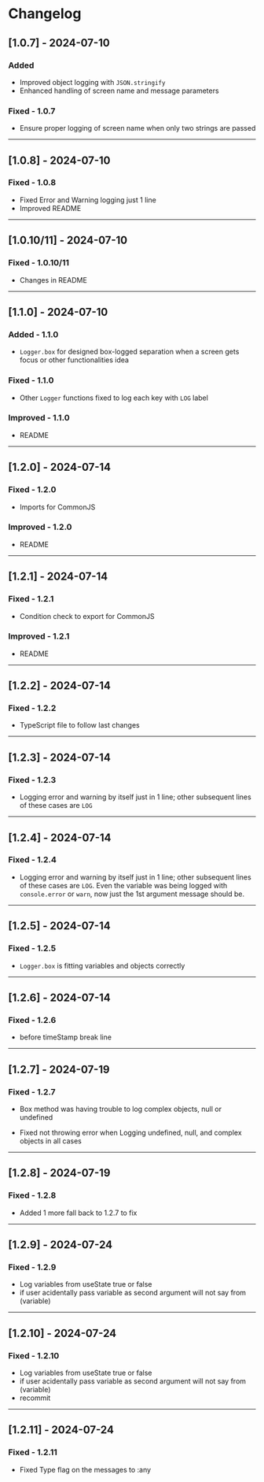 # Changelog

## [1.0.7] - 2024-07-10

### Added

- Improved object logging with `JSON.stringify`
- Enhanced handling of screen name and message parameters

### Fixed - 1.0.7

- Ensure proper logging of screen name when only two strings are passed

__________________________

## [1.0.8] - 2024-07-10

### Fixed - 1.0.8

- Fixed Error and Warning logging just 1 line
- Improved README

__________________________

## [1.0.10/11] - 2024-07-10

### Fixed - 1.0.10/11

- Changes in README

__________________________

## [1.1.0] - 2024-07-10

### Added - 1.1.0

- `Logger.box` for designed box-logged separation when a screen gets focus or other functionalities idea

### Fixed - 1.1.0

- Other `Logger` functions fixed to log each key with `LOG` label

### Improved - 1.1.0

- README

__________________________

## [1.2.0] - 2024-07-14

### Fixed - 1.2.0

- Imports for CommonJS

### Improved - 1.2.0

- README

__________________________

## [1.2.1] - 2024-07-14

### Fixed - 1.2.1

- Condition check to export for CommonJS

### Improved - 1.2.1

- README

__________________________

## [1.2.2] - 2024-07-14

### Fixed - 1.2.2

- TypeScript file to follow last changes

__________________________

## [1.2.3] - 2024-07-14

### Fixed - 1.2.3

- Logging error and warning by itself just in 1 line; other subsequent lines of these cases are `LOG`

__________________________

## [1.2.4] - 2024-07-14

### Fixed - 1.2.4

- Logging error and warning by itself just in 1 line; other subsequent lines of these cases are `LOG`. Even the variable was being logged with `console.error` or `warn`, now just the 1st argument message should be.

__________________________

## [1.2.5] - 2024-07-14

### Fixed - 1.2.5

- `Logger.box` is fitting variables and objects correctly

__________________________

## [1.2.6] - 2024-07-14

### Fixed - 1.2.6

- before timeStamp break line

__________________________

## [1.2.7] - 2024-07-19

### Fixed - 1.2.7

- Box method was having trouble to log complex objects, null or undefined

- Fixed not throwing error when Logging undefined, null, and complex objects in all cases

__________________________

## [1.2.8] - 2024-07-19

### Fixed - 1.2.8

- Added 1 more fall back to 1.2.7 to fix

__________________________

## [1.2.9] - 2024-07-24

### Fixed - 1.2.9

- Log variables from useState true or false
- if user acidentally pass variable as second argument will not say from (variable)

__________________________

## [1.2.10] - 2024-07-24

### Fixed - 1.2.10

- Log variables from useState true or false
- if user acidentally pass variable as second argument will not say from (variable)
- recommit

__________________________

## [1.2.11] - 2024-07-24

### Fixed - 1.2.11

- Fixed Type flag on the messages to :any

